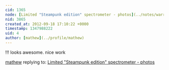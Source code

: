```yaml
---
cid: 1365
node: [Limited "Steampunk edition" spectrometer - photos](../notes/warren/9-18-2012/limited-steampunk-edition-spectrometer-photos)
nid: 3865
created_at: 2012-09-18 17:10:22 +0000
timestamp: 1347988222
uid: 4
author: [mathew](../profile/mathew)
---
```


!!! looks awesome. nice work

[mathew](../profile/mathew) replying to: [Limited "Steampunk edition" spectrometer - photos](../notes/warren/9-18-2012/limited-steampunk-edition-spectrometer-photos)

